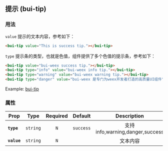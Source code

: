 ## 提示 \(bui-tip\)

### 用法

`value` 提示的文本内容，参考如下：

```html
<bui-tip value="This is success tip."></bui-tip>
```
  
`type` 提示条的类型，也就是色值，组件提供了多个色值的提示条，参考如下：

```html
<bui-tip value="bui-weex success tip."></bui-tip>
<bui-tip type="info" value="bui-weex info tip."></bui-tip>
<bui-tip type="warning" value="bui-weex warning tip."></bui-tip>
<bui-tip type="danger" value="bui-weex 是专门为weex开发者打造的高质量UI组件"></bui-tip>
```
Example: [bui-tip](https://github.com/bingo-oss/bui-weex-sample/blob/master/src/views/example/tip-demo.vue)

### 属性

| Prop | Type | Required | Default | Description |
| ---- |:----:|:---:|:-------:| :----------:|
| **`type`** | `string` | `N` | `success` | 支持info,warning,danger,success |
| **`value`** | `string` | `N` |  | 文本内容|